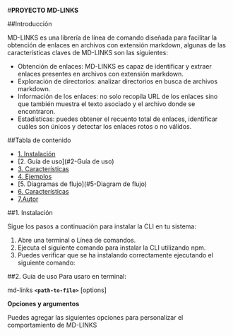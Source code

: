 #**PROYECTO MD-LINKS**

##Introducción

MD-LINKS es una librería de línea de comando diseñada para facilitar la obtención de enlaces en archivos con extensión markdown, algunas de las características claves de MD-LINKS son las siguientes:

-  Obtención de enlaces: MD-LINKS es capaz de identificar y extraer enlaces presentes en archivos con extensión markdown.
-  Exploración de directorios: analizar directorios en busca de archivos markdown.
-  Información de los enlaces: no solo recopila URL de los enlaces sino que también muestra el texto asociado y el archivo donde se encontraron.
-  Estadísticas: puedes obtener el recuento total de enlaces, identificar cuáles son únicos y detectar los enlaces rotos o no válidos.


##Tabla de contenido
* [1. Instalación](##1-Instalación)
* [2. Guía de uso](#2-Guía de uso)
* [3. Características](#3-Características)
* [4. Ejemplos](#4-Ejemplos)
* [5. Diagramas de flujo](#5-Diagram de flujo)
* [6. Características](#6-Características)
* [7.Autor](#7-Autor)


##1. Instalación

Sigue los pasos a continuación para instalar la CLI en tu sistema:
1. Abre una terminal o Línea de comandos.
2. Ejecuta el siguiente comando para instalar la CLI utilizando npm.
3. Puedes verificar que se ha instalando correctamente ejecutando el siguiente comando: 


##2. Guía de uso 
Para usaro en terminal:

 md-links **`<path-to-file>`** [options]
 
 
 ****Opciones y argumentos****

 Puedes agregar las siguientes opciones para personalizar el comportamiento de MD-LINKS